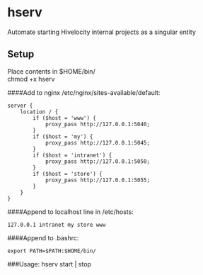 hserv
=====

Automate starting Hivelocity internal projects as a singular entity

## Setup

Place contents in $HOME/bin/<br>
chmod +x hserv

####Add to nginx /etc/nginx/sites-available/default:

```
server {
	location / {
		if ($host = 'www') {
			proxy_pass http://127.0.0.1:5040;
		}
		if ($host = 'my') {
			proxy_pass http://127.0.0.1:5045;
		}
		if ($host = 'intranet') {
			proxy_pass http://127.0.0.1:5050;
		}
		if ($host = 'store') {
			proxy_pass http://127.0.0.1:5055;
		}
	}
}
```

####Append to localhost line in /etc/hosts:

```
127.0.0.1 intranet my store www
```

####Append to .bashrc:

```
export PATH=$PATH:$HOME/bin/
```

###Usage:
hserv start | stop
